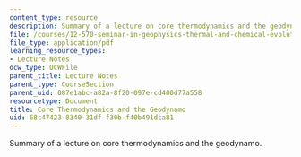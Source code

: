 ```yaml
---
content_type: resource
description: Summary of a lecture on core thermodynamics and the geodynamo.
file: /courses/12-570-seminar-in-geophysics-thermal-and-chemical-evolution-of-the-earth-spring-2005/68c47423834031dff30bf40b491dca81_240205_notes.pdf
file_type: application/pdf
learning_resource_types:
- Lecture Notes
ocw_type: OCWFile
parent_title: Lecture Notes
parent_type: CourseSection
parent_uid: 087e1abc-a82a-8f20-097e-cd400d77a558
resourcetype: Document
title: Core Thermodynamics and the Geodynamo
uid: 68c47423-8340-31df-f30b-f40b491dca81
---
```

Summary of a lecture on core thermodynamics and the geodynamo.

